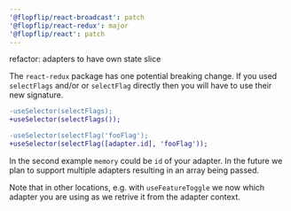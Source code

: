 ```yaml
---
'@flopflip/react-broadcast': patch
'@flopflip/react-redux': major
'@flopflip/react': patch
---
```


refactor: adapters to have own state slice

The `react-redux` package has one potential breaking change. If you used `selectFlags` and/or or `selectFlag` directly then you will have to use their new signature.

```diff
-useSelector(selectFlags);
+useSelector(selectFlags());
```

```diff
-useSelector(selectFlag('fooFlag');
+useSelector(selectFlag([adapter.id], 'fooFlag'));
```

In the second example `memory` could be `id` of your adapter. In the future we plan to support multiple adapters resulting in an array being passed.

Note that in other locations, e.g. with `useFeatureToggle` we now which adapter you are using as we retrive it from the adapter context.
